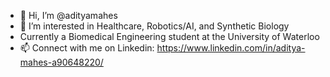 - 👋 Hi, I’m @adityamahes
- 👀 I’m interested in Healthcare, Robotics/AI, and Synthetic Biology
- Currently a Biomedical Engineering student at the University of Waterloo
- 📫 Connect with me on Linkedin: https://www.linkedin.com/in/aditya-mahes-a90648220/
 

<!---
adityamahes/adityamahes is a ✨ special ✨ repository because its `README.md` (this file) appears on your GitHub profile.
You can click the Preview link to take a look at your changes.
--->
